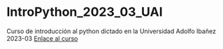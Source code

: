 # IntroPython_2023_03_UAI
Curso de introducción al python dictado en la Universidad Adolfo Ibañez 2023-03
[Enlace al curso](https://bioaiteamlearning.github.io/IntroPython_2023_03_UAI/intro.html)
